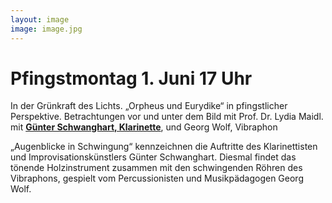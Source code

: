 ```yaml
---
layout: image
image: image.jpg
---
```


# Pfingstmontag 1. Juni 17 Uhr
  
In der Grünkraft des Lichts.
„Orpheus und Eurydike“ in pfingstlicher Perspektive. 
Betrachtungen vor und unter dem Bild mit Prof. Dr. Lydia Maidl. 
mit [**Günter Schwanghart, Klarinette**](http://www.schwanghart.de/), und Georg Wolf, Vibraphon


„Augenblicke in Schwingung“ kennzeichnen die Auftritte des Klarinettisten und Improvisationskünstlers Günter Schwanghart. Diesmal findet das tönende Holzinstrument zusammen mit den schwingenden Röhren des Vibraphons, gespielt vom Percussionisten und Musikpädagogen Georg Wolf.
